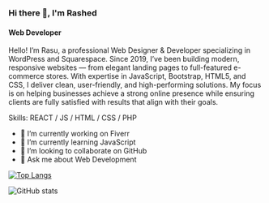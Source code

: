 

### Hi there 👋, I'm Rashed
#### Web Developer


Hello! I’m Rasu, a professional Web Designer & Developer specializing in WordPress and Squarespace. Since 2019, I’ve been building modern, responsive websites — from elegant landing pages to full-featured e-commerce stores. With expertise in JavaScript, Bootstrap, HTML5, and CSS, I deliver clean, user-friendly, and high-performing solutions. My focus is on helping businesses achieve a strong online presence while ensuring clients are fully satisfied with results that align with their goals.

Skills: REACT / JS / HTML / CSS / PHP

- 🔭 I’m currently working on Fiverr 
- 🌱 I’m currently learning JavaScript 
- 👯 I’m looking to collaborate on GitHub 
- 💬 Ask me about Web Development 



[![Top Langs](https://github-readme-stats.vercel.app/api/top-langs/?username=rasuofficialbd)](https://github.com/anuraghazra/github-readme-stats)

![GitHub stats](https://github-readme-stats.vercel.app/api?username=rasuofficialbd&show_icons=true&count_private=true)  



